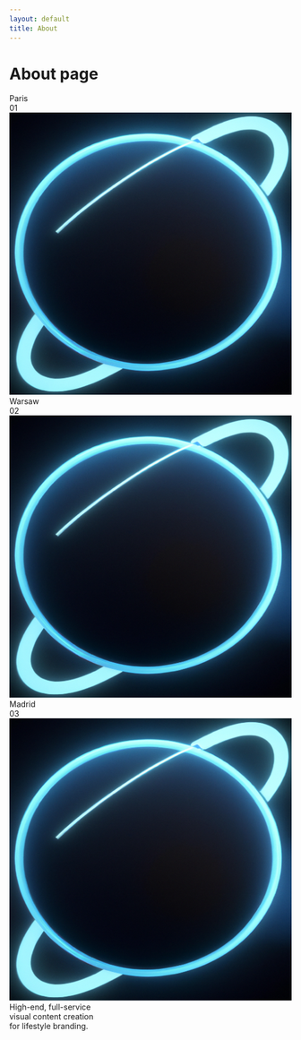 ```yaml
---
layout: default
title: About
---
```

<h1 class="color3">About page</h1>

<div class="carousel">
	<div class="carousel-item">
	<div class="carousel-box">
		<div class="title">Paris</div>
		<div class="num">01</div>
		<img src="/favicon.png" />
	</div>
	</div>
	<div class="carousel-item">
	<div class="carousel-box">
		<div class="title">Warsaw</div>
		<div class="num">02</div>
		<img src="/favicon.png" />
	</div>
	</div>
	<div class="carousel-item">
	<div class="carousel-box">
		<div class="title">Madrid</div>
		<div class="num">03</div>
		<img src="/favicon.png"/>
	</div>
	</div>
</div>

<div class="layout">
	<div class="box">High-end, full-service<br/>visual content creation<br/>for lifestyle branding.</div>
</div>
<div class="cursor"></div>
<div class="cursor cursor2"></div>